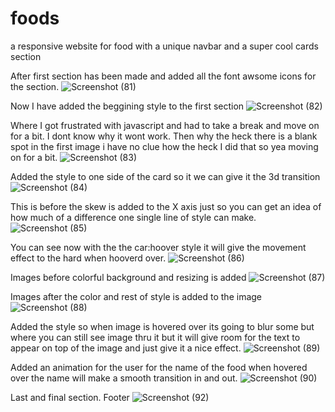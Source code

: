 # foods
a responsive website for food with a unique navbar and a super cool cards section

After first section has been made and added all the font awsome icons for the section.
![Screenshot (81)](https://user-images.githubusercontent.com/99539947/175763624-f12ac205-6e37-4c81-a40e-41772c524e7b.png)

Now I have added the beggining style to the first section 
![Screenshot (82)](https://user-images.githubusercontent.com/99539947/175767141-b6315c4f-3bc9-4be3-aeb7-80b9c10766fe.png)

Where I got frustrated with javascript and had to take a break and move on for a bit. I dont know why it wont work. Then why the heck there is a blank spot in the first image i have no clue how the heck I did that so yea moving on for a bit.
![Screenshot (83)](https://user-images.githubusercontent.com/99539947/175773405-11416bc7-0d9c-4316-a1bc-38d15819e89a.png)

Added the style to one side of the card so it we can give it the 3d transition
![Screenshot (84)](https://user-images.githubusercontent.com/99539947/175787365-0510b037-2e97-48f4-808c-75319eb9af22.png)

This is before the skew is added to the X axis just so you can get an idea of how much of a difference one single line of style can make.
![Screenshot (85)](https://user-images.githubusercontent.com/99539947/175787528-3718554e-2ca6-4b8a-b529-7b4d622c5bc2.png)

You can see now with the the car:hoover style it will give the movement effect to the hard when hooverd over.
![Screenshot (86)](https://user-images.githubusercontent.com/99539947/175789558-a6c0350a-043d-4fcb-979d-6dbee0fc6d90.png)

Images before colorful background and resizing is added
![Screenshot (87)](https://user-images.githubusercontent.com/99539947/175798103-a349f053-2faf-47ef-a42d-20127637c9d7.png)

Images after the color and rest of style is added to the image
![Screenshot (88)](https://user-images.githubusercontent.com/99539947/175798105-683f8011-2bff-4c7c-8dc9-c89f293e4c0c.png)

Added the style so when image is hovered over its going to blur some but where you can still see image thru it but it will give room for the text to appear on top of the image and just give it a nice effect.
![Screenshot (89)](https://user-images.githubusercontent.com/99539947/175798290-591bfbc3-525c-4a7b-93c6-87bc2d14335f.png)

Added an animation for the user for the name of the food when hovered over the name will make a smooth transition in and out.
![Screenshot (90)](https://user-images.githubusercontent.com/99539947/175804371-99fc9034-27c1-4018-9d5f-a1b52cdbbcd1.png)

Last and final section. Footer
![Screenshot (92)](https://user-images.githubusercontent.com/99539947/175813859-bd93936d-404f-457b-bb75-e875cfdaf746.png)

